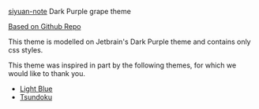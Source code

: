 [siyuan-note](https://github.com/siyuan-note/siyuan) Dark Purple grape theme

[Based on Github Repo](https://github.com/frostime/sy-dark-purple)

This theme is modelled on Jetbrain's Dark Purple theme and contains only css styles.

This theme was inspired in part by the following themes, for which we would like to thank you.

- [Light Blue](https://github.com/Morganwan90/Darkblue-siyuan-theme)
- [Tsundoku](https://github.com/Achuan-2/siyuan-themes-tsundoku)

